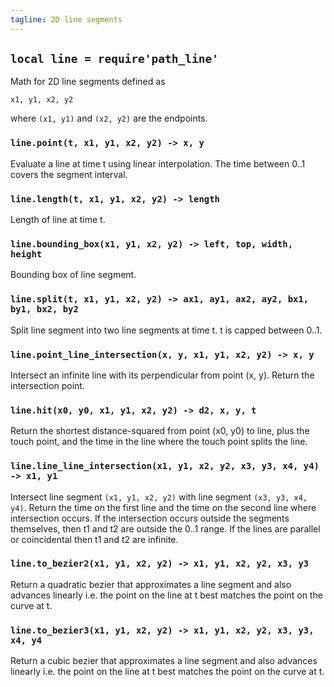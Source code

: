 ```yaml
---
tagline: 2D line segments
---
```


## `local line = require'path_line'`

Math for 2D line segments defined as

	x1, y1, x2, y2

where `(x1, y1)` and `(x2, y2)` are the endpoints.

### `line.point(t, x1, y1, x2, y2) -> x, y`
Evaluate a line at time t using linear interpolation. The time between 0..1 covers the segment interval.

### `line.length(t, x1, y1, x2, y2) -> length`
Length of line at time t.

### `line.bounding_box(x1, y1, x2, y2) -> left, top, width, height`
Bounding box of line segment.

### `line.split(t, x1, y1, x2, y2) -> ax1, ay1, ax2, ay2, bx1, by1, bx2, by2`
Split line segment into two line segments at time t. t is capped between 0..1.

### `line.point_line_intersection(x, y, x1, y1, x2, y2) -> x, y`
Intersect an infinite line with its perpendicular from point (x, y). Return the intersection point.

### `line.hit(x0, y0, x1, y1, x2, y2) -> d2, x, y, t`
Return the shortest distance-squared from point (x0, y0) to line, plus the touch point, and the time in the line where the touch point splits the line.

### `line.line_line_intersection(x1, y1, x2, y2, x3, y3, x4, y4) -> x1, y1`
Intersect line segment `(x1, y1, x2, y2)` with line segment `(x3, y3, x4, y4)`. Return the time on the first line and the time on the second line where intersection occurs. If the intersection occurs outside the segments themselves, then t1 and t2 are outside the 0..1 range. If the lines are parallel or coincidental then t1 and t2 are infinite.

### `line.to_bezier2(x1, y1, x2, y2) -> x1, y1, x2, y2, x3, y3`
Return a quadratic bezier that approximates a line segment and also advances linearly i.e. the point on the line at t best matches the point on the curve at t.

### `line.to_bezier3(x1, y1, x2, y2) -> x1, y1, x2, y2, x3, y3, x4, y4`
Return a cubic bezier that approximates a line segment and also advances linearly i.e. the point on the line at t best matches the point on the curve at t.
